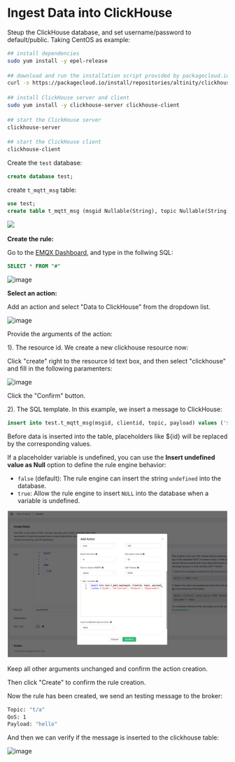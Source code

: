 # Ingest Data into ClickHouse

Steup the ClickHouse database, and set username/password to default/public. Taking CentOS as example:

```bash
## install dependencies
sudo yum install -y epel-release

## download and run the installation script provided by packagecloud.io
curl -s https://packagecloud.io/install/repositories/altinity/clickhouse/script.rpm.sh | sudo bash

## install ClickHouse server and client
sudo yum install -y clickhouse-server clickhouse-client

## start the ClickHouse server
clickhouse-server

## start the ClickHouse client
clickhouse-client
```

Create the `test` database:
```sql
create database test;
```
create `t_mqtt_msg` table:

```sql
use test;
create table t_mqtt_msg (msgid Nullable(String), topic Nullable(String), clientid Nullable(String), payload Nullable(String)) engine = Log;
```

![](./assets/rule-engine/clickhouse_0.png)

**Create the rule:**

Go to the [EMQX Dashboard](http://127.0.0.1:18083/#/rules), and type in the follwing SQL:

```sql
SELECT * FROM "#"
```

![image](./assets/rule-engine/clickhouse_1.png)

**Select an action:**

Add an action and select "Data to ClickHouse" from the dropdown list.

![image](./assets/rule-engine/clickhouse_2.png)

Provide the arguments of the action:

1). The resource id. We create a new clickhouse resource now:

Click "create" right to the resource Id text box, and then select "clickhouse" and fill in the following paramenters:

![image](./assets/rule-engine/clickhouse_4.png)

Click the "Confirm" button.

2). The SQL template. In this example, we insert a message to ClickHouse:

```sql
insert into test.t_mqtt_msg(msgid, clientid, topic, payload) values ('${id}', '${clientid}', '${topic}', '${payload}')
```

Before data is inserted into the table, placeholders like \${id} will be replaced by the corresponding values. 

If a placeholder variable is undefined, you can use the **Insert undefined value as Null** option to define the rule engine behavior:

- `false` (default): The rule engine can insert the string `undefined` into the database.
- `true`: Allow the rule engine to insert `NULL` into the database when a variable is undefined.

![image](./assets/rule-engine/clickhouse_5.png)

Keep all other arguments unchanged and confirm the action creation.

Then click "Create" to confirm the rule creation.

Now the rule has been created, we send an testing message to the broker:

```bash
Topic: "t/a"
QoS: 1
Payload: "hello"
```

And then we can verify if the message is inserted to the clickhouse table:

![image](./assets/rule-engine/clickhouse_8.png)
